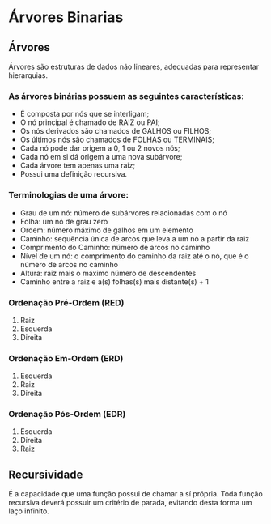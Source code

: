 # Árvores Binarias

## Árvores
Árvores são estruturas de dados não lineares, adequadas para
representar hierarquias.

### As árvores binárias possuem as seguintes características:

- É composta por nós que se interligam;
- O nó principal é chamado de RAIZ ou PAI;
- Os nós derivados são chamados de GALHOS ou FILHOS;
- Os últimos nós são chamados de FOLHAS ou TERMINAIS;
- Cada nó pode dar origem a 0, 1 ou 2 novos nós;
- Cada nó em si dá origem a uma nova subárvore;
- Cada árvore tem apenas uma raiz;
- Possui uma definição recursiva.

### Terminologias de uma árvore:

- Grau de um nó: número de subárvores relacionadas com o nó
- Folha: um nó de grau zero
- Ordem: número máximo de galhos em um elemento
- Caminho: sequência única de arcos que leva a um nó a partir da raiz
- Comprimento do Caminho: número de arcos no caminho
- Nível de um nó: o comprimento do caminho da raiz até o nó, que é o número de arcos no caminho
- Altura: raiz mais o máximo número de descendentes
- Caminho entre a raiz e a(s) folhas(s) mais distante(s) + 1

### Ordenação Pré-Ordem (RED)
1. Raiz
2. Esquerda
3. Direita 


### Ordenação Em-Ordem (ERD)
1. Esquerda
2. Raiz
3. Direita 


### Ordenação Pós-Ordem (EDR)
1. Esquerda
2. Direita
3. Raiz 


## Recursividade
É a capacidade que uma função possui de chamar a sí própria. Toda
função recursiva deverá possuir um critério de parada, evitando desta
forma um laço infinito.